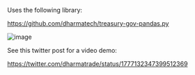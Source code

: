 Uses the following library:

https://github.com/dharmatech/treasury-gov-pandas.py

![image](https://github.com/dharmatech/tga_taxes.py/assets/20816/df9eae5f-cac3-45c9-890d-35c5020294b0)

See this twitter post for a video demo:

https://twitter.com/dharmatrade/status/1777132347399512369
